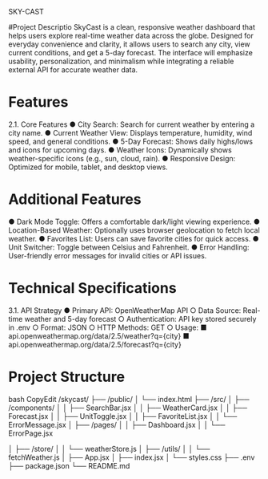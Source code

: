SKY-CAST

#Project Descriptio
SkyCast is a clean, responsive weather dashboard that helps users explore real-time
weather data across the globe. Designed for everyday convenience and clarity, it allows
users to search any city, view current conditions, and get a 5-day forecast. The interface will
emphasize usability, personalization, and minimalism while integrating a reliable external API
for accurate weather data.

# Features
2.1. Core Features
● City Search: Search for current weather by entering a city name.
● Current Weather View: Displays temperature, humidity, wind speed, and general
conditions.
● 5-Day Forecast: Shows daily highs/lows and icons for upcoming days.
● Weather Icons: Dynamically shows weather-specific icons (e.g., sun, cloud, rain).
● Responsive Design: Optimized for mobile, tablet, and desktop views.

# Additional Features
● Dark Mode Toggle: Offers a comfortable dark/light viewing experience.
● Location-Based Weather: Optionally uses browser geolocation to fetch local
weather.
● Favorites List: Users can save favorite cities for quick access.
● Unit Switcher: Toggle between Celsius and Fahrenheit.
● Error Handling: User-friendly error messages for invalid cities or API issues.

# Technical Specifications
3.1. API Strategy
● Primary API: OpenWeatherMap API
○ Data Source: Real-time weather and 5-day forecast
○ Authentication: API key stored securely in .env
○ Format: JSON
○ HTTP Methods: GET
○ Usage:
■ api.openweathermap.org/data/2.5/weather?q={city}
■ api.openweathermap.org/data/2.5/forecast?q={city}


# Project Structure
bash
CopyEdit
/skycast/
├── /public/
│ └── index.html
├── /src/
│ ├── /components/
│ │ ├── SearchBar.jsx
│ │ ├── WeatherCard.jsx
│ │ ├── Forecast.jsx
│ │ ├── UnitToggle.jsx
│ │ ├── FavoriteList.jsx
│ │ └── ErrorMessage.jsx
│ ├── /pages/
│ │ ├── Dashboard.jsx
│ │ └── ErrorPage.jsx

│ ├── /store/
│ │ └── weatherStore.js
│ ├── /utils/
│ │ └── fetchWeather.js
│ ├── App.jsx
│ ├── index.jsx
│ └── styles.css
├── .env
├── package.json
└── README.md




